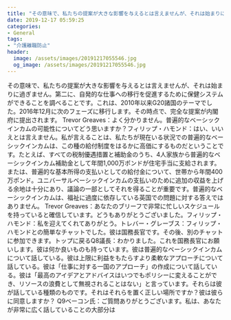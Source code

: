 ```yaml
---
title: "その意味で、私たちの提案が大きな影響を与えるとは言えませんが、それは始まりに過ぎません。"
date: 2019-12-17 05:59:25
categories:
- General
tags:
- "介護離職防止"
header:
  image: /assets/images/20191217055546.jpg
  og_image: /assets/images/20191217055546.jpg
---
```


その意味で、私たちの提案が大きな影響を与えるとは言えませんが、それは始まりに過ぎません。第二に、自発的な仕事への移行を促進するために保健システムができることを調べることです。これは、2010年以来G20諸国のテーマでした。2016年12月に次のフェーズに移行します。その時点で、完全な提案が内閣府に提出されます。 Trevor Greaves：よく分かりません。普遍的なベーシックインカムの可能性についてどう思いますか？フィリップ・ハモンド：はい、いいえとは言えません。私が言えることは、私たちが現在いる状況での普遍的なベーシックインカムは、この種の給付制度をはるかに高価にするものだということです。たとえば、すべての税制優遇措置と補助金のうち、4人家族から普遍的なベーシックインカム補助金として年間1,000万ポンドが住宅手当に支給されます。または、普遍的な基本所得の支払いとしての給付金について、世帯から年間400万ポンド。ユニバーサルベーシックインカムの支払いのために追加の収益を上げる余地は十分にあり、議論の一部としてそれを得ることが重要です。普遍的なベーシックインカムは、福祉に過度に依存している英国での問題に対する答えではありません。 Trevor Greaves：あなたのブリーフで非常に忙しいスケジュールを持っていると確信しています。どうもありがとうございました。フィリップ・ハモンド：私を迎えてくれてありがとう。トレバー・グレーブス：フィリップ・ハモンドとの簡単なチャットでした。彼は国務長官です。その後、別のチャットに参加できます。トップに戻るQ8議長：わかりました。これを国務長官にお願いします。彼は何か良いものも持っています。彼は普遍的なベーシックインカムについて話している。彼は上限に利益をもたらすより柔軟なアプローチについて話している。彼は「仕事に対する一国のアプローチ」の作成について話している。彼は「最高のアイデアとアドバイスはいつでもポリシーに変えることができ、リソースの浪費として無視されることはない」と言っています。それらは彼が話している種類のものです。それはそれらを置く正しい場所ですか？彼は彼らに同意しますか？ Q9ベーコン氏：ご質問ありがとうございます。私は、あなたが非常に広く話していることの大部分は
